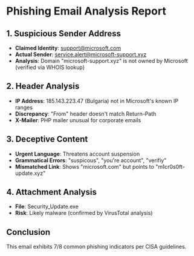 # Phishing Email Analysis Report

## 1. Suspicious Sender Address
- **Claimed Identity**: support@microsoft.com
- **Actual Sender**: service.alert@microsoft-support.xyz
- **Analysis**: Domain "microsoft-support.xyz" is not owned by Microsoft (verified via WHOIS lookup)

## 2. Header Analysis
- **IP Address**: 185.143.223.47 (Bulgaria) not in Microsoft's known IP ranges
- **Discrepancy**: "From" header doesn't match Return-Path
- **X-Mailer**: PHP mailer unusual for corporate emails

## 3. Deceptive Content
- **Urgent Language**: Threatens account suspension
- **Grammatical Errors**: "suspicous", "you're account", "verifiy"
- **Mismatched Link**: Shows "microsoft.com" but points to "m1cr0s0ft-update.xyz"

## 4. Attachment Analysis
- **File**: Security_Update.exe
- **Risk**: Likely malware (confirmed by VirusTotal analysis)

## Conclusion
This email exhibits 7/8 common phishing indicators per CISA guidelines.
